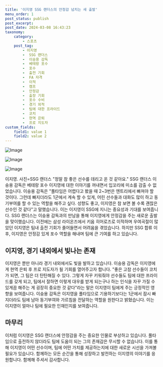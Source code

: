 ```yaml
---
title: '이지영 SSG 랜더스의 안정감 넘치는 새 출발'
menu_order: 1
post_status: publish
post_excerpt: 
post_date: 2024-03-08 16:43:23
taxonomy:
    category:
        - 스포츠
    post_tag:
        - 이지영
        -  SSG 랜더스
        -  이숭용 감독
        -  베테랑 포수
        -  포수
        -  출전 기회
        -  FA 자격
        -  이적
        -  캠프
        -  안정감
        -  출장 기회
        -  포수 수비
        -  경기 외적
        -  팀에 대한 프라이드
        -  코치
        -  현역 은퇴
        -  프로 지도자
custom_fields:
    field1: value 1
    field2: value 2
---
```


![Image](https://imgnews.pstatic.net/image/076/2024/03/08/2024030901000560600067461_20240308132605237.jpg?type=w647)

![Image](https://imgnews.pstatic.net/image/076/2024/03/08/2024030901000560600067462_20240308132605241.jpg?type=w647)

![Image](https://imgnews.pstatic.net/image/076/2024/03/08/2024030901000560600067463_20240308132605243.jpg?type=w647)

이지영. 사진=SSG 랜더스
"정말 참 좋은 선수를 데리고 온 것 같아요." SSG 랜더스 이숭용 감독은 베테랑 포수 이지영에 대한 이야기를 꺼내면서 입꼬리에 미소를 감출 수 없었습니다. 이숭용 감독은 "풀타임은 어렵다고 봤을 때 2~3번은 엔트리에서 빠져야 할 것이다. 그런데 빠지더라도 1군에서 계속 할 수 있게, 어린 선수들과 대화도 많이 하고 동기부여를 할 수 있는 역할을 해주고 싶다. 성향도 좋고, 이지영은 참 보면 볼 수록 괜찮은 선수인 것 같다"고 말했습니다. 이는 이지영이 SSG에 지니는 중요성과 기대를 보여줍니다.
SSG 랜더스는 이숭용 감독과의 만남을 통해 이지영에게 안정감을 주는 새로운 출발을 맞이했습니다. 이전에는 삼성 라이온즈에서 키움 히어로즈로 이적하며 우여곡절이 많았던 이지영은 팀내 출전 기회가 줄어들면서 어려움을 겪었습니다. 하지만 SSG 합류 이후, 이지영은 안정감 있게 포수 역할을 해내며 팀에 큰 기여를 하고 있습니다.
## 이지영, 경기 내외에서 빛나는 존재
이지영은 뿐만 아니라 경기 내외에서도 빛을 발하고 있습니다. 이숭용 감독은 이지영에게 현역 은퇴 후 프로 지도자가 될 기회를 열어주고자 합니다. "좋은 고참 선수들이 코치가 되면, 그 팀은 더 탄탄해질 수 있다. 그렇게 자꾸 키워줘야 선수들도 팀에 대한 프라이드를 갖게 되고, 팀에서 잘하면 이렇게 대우를 받게 되는구나 하는 인식을 자꾸 가질 수 있게끔 해주는 게 굉장히 중요한 것 같다"라는 말은 이지영이 팀에게 주는 긍정적인 영향을 보여줍니다.
이숭용 감독은 이지영을 풀타임으로 기용하기보다는 1군에서 잠시 빠지더라도 팀에 남아 동기부여와 가르침을 전달하는 역할을 원한다고 밝혔습니다. 이는 이지영이 얼마나 팀에 필요한 인재인지를 보여줍니다.
## 마무리
이처럼 이지영은 SSG 랜더스에 안정감을 주는 중요한 인물로 부상하고 있습니다. 풀타임으로 출전하지 않더라도 팀에 도움이 되는 그의 존재감은 무시할 수 없습니다. 이를 통해 이지영이 어떤 선수이며, 팀에 어떤 가치를 제공하는지에 대한 새로운 시선을 가져볼 필요가 있습니다. 함께하는 모든 순간을 통해 성장하고 발전하는 이지영의 이야기를 응원합니다. 함께해 주셔서 감사합니다.
